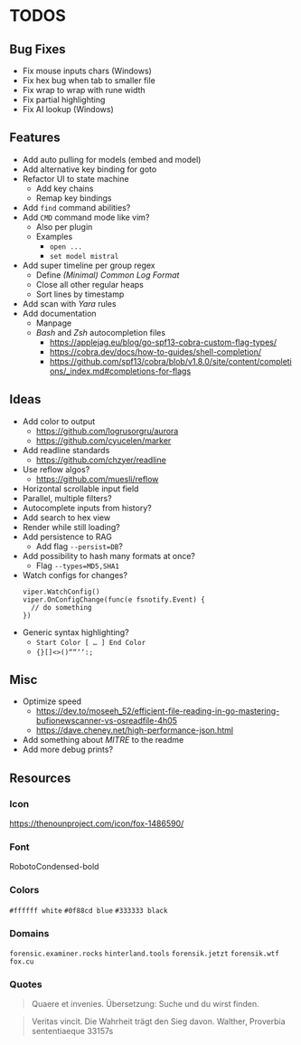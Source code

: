 # TODOS

## Bug Fixes
- Fix mouse inputs chars (Windows)
- Fix hex bug when tab to smaller file
- Fix wrap to wrap with rune width
- Fix partial highlighting
- Fix AI lookup (Windows)

## Features
- Add auto pulling for models (embed and model)
- Add alternative key binding for goto
- Refactor UI to state machine
  - Add key chains
  - Remap key bindings
- Add `find` command abilities?
- Add `CMD` command mode like vim?
  - Also per plugin
  - Examples
    - `open ...`
    - `set model mistral`
- Add super timeline per group regex
  - Define *(Minimal) Common Log Format*
  - Close all other regular heaps
  - Sort lines by timestamp
- Add scan with *Yara* rules
- Add documentation
  - Manpage
  - *Bash* and *Zsh* autocompletion files
    - https://applejag.eu/blog/go-spf13-cobra-custom-flag-types/
    - https://cobra.dev/docs/how-to-guides/shell-completion/
    - https://github.com/spf13/cobra/blob/v1.8.0/site/content/completions/_index.md#completions-for-flags

## Ideas
- Add color to output
  - https://github.com/logrusorgru/aurora
  - https://github.com/cyucelen/marker
- Add readline standards
  - https://github.com/chzyer/readline
- Use reflow algos?
  - https://github.com/muesli/reflow
- Horizontal scrollable input field
- Parallel, multiple filters?
- Autocomplete inputs from history?
- Add search to hex view
- Render while still loading?
- Add persistence to RAG
  - Add flag `--persist=DB`?
- Add possibility to hash many formats at once?
  - Flag `--types=MD5,SHA1`
- Watch configs for changes?
  ```
  viper.WatchConfig()
  viper.OnConfigChange(func(e fsnotify.Event) {
    // do something
  })
  ```
- Generic syntax highlighting?
  - `Start Color [ … ] End Color`
  - `{}[]<>()““‘‘:;`

## Misc
- Optimize speed
  - https://dev.to/moseeh_52/efficient-file-reading-in-go-mastering-bufionewscanner-vs-osreadfile-4h05
  - https://dave.cheney.net/high-performance-json.html
- Add something about *MITRE* to the readme
- Add more debug prints?

## Resources

### Icon
https://thenounproject.com/icon/fox-1486590/

### Font
RobotoCondensed-bold

### Colors
`#ffffff white`
`#0f88cd blue`
`#333333 black`

### Domains
`forensic.examiner.rocks`
`hinterland.tools`
`forensik.jetzt`
`forensik.wtf`
`fox.cu`

### Quotes
> Quaere et invenies.
> Übersetzung: Suche und du wirst finden.

> Veritas vincit.
> Die Wahrheit trägt den Sieg davon.
> Walther, Proverbia sententiaeque 33157s
